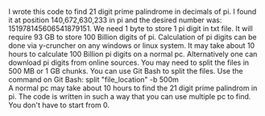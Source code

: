 I wrote this code to find 21 digit prime palindrome in decimals of pi.
I found it at position 140,672,630,233 in pi and the desired number was: 151978145606541879151.
We need 1 byte to store 1 pi digit in txt file. 
It will require 93 GB to store 100 Billion digits of pi.
Calculation of pi digits can be done via y-cruncher on any windows or linux system.
It may take about 10 hours to calculate 100 Billion pi digits on a normal pc.
Alternatively one can download pi digits from online sources. 
You may need to split the files in 500 MB or 1 GB chunks.
You can use Git Bash to split the files. Use the command on Git Bash: split "file_location" -b 500m  
A normal pc may take about 10 hours to find the 21 digit prime palindrom in pi.
The code is written in such a way that you can use multiple pc to find. You don't have to start from 0.
